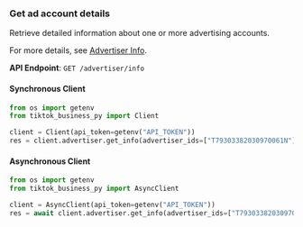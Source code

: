 
### Get ad account details <a name="get_info"></a>

Retrieve detailed information about one or more advertising accounts.

For more details, see [Advertiser Info](https://business-api.tiktok.com/portal/docs?id=1739593083610113).


**API Endpoint**: `GET /advertiser/info`

#### Synchronous Client

```python
from os import getenv
from tiktok_business_py import Client

client = Client(api_token=getenv("API_TOKEN"))
res = client.advertiser.get_info(advertiser_ids=["T79303382030970061N"])
```

#### Asynchronous Client

```python
from os import getenv
from tiktok_business_py import AsyncClient

client = AsyncClient(api_token=getenv("API_TOKEN"))
res = await client.advertiser.get_info(advertiser_ids=["T79303382030970061N"])
```
